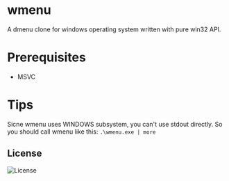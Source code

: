 # wmenu
A dmenu clone for windows operating system written with pure win32 API.

# Prerequisites
- MSVC

# Tips
Sicne wmenu uses WINDOWS subsystem, you can't use stdout directly.
So you should call wmenu like this: `.\wmenu.exe | more`

## License
![License](https://img.shields.io/github/license/LinArcX/wmenu.svg)
